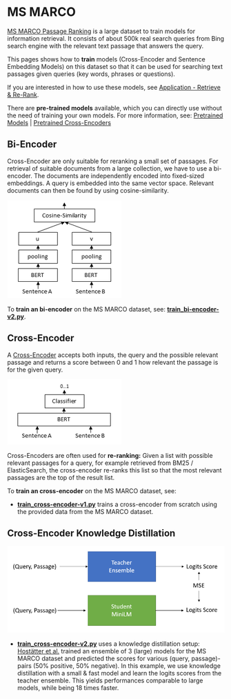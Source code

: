 # MS MARCO
[MS MARCO Passage Ranking](https://github.com/microsoft/MSMARCO-Passage-Ranking) is a large dataset to train models for information retrieval. It consists of about 500k real search queries from Bing search engine with the relevant text passage that answers the query.

This pages shows how to **train** models (Cross-Encoder and Sentence Embedding Models) on this dataset so that it can be used for searching text passages given queries (key words, phrases or questions).

If you are interested in how to use these models, see [Application - Retrieve & Re-Rank](../../applications/retrieve_rerank/README.md).

There are **pre-trained models** available, which you can directly use without the need of training your own models. For more information, see: [Pretrained Models](https://www.sbert.net/docs/pretrained_models.html) | [Pretrained Cross-Encoders](https://www.sbert.net/docs/pretrained_cross-encoders.html)



## Bi-Encoder

Cross-Encoder are only suitable for reranking a small set of passages. For retrieval of suitable documents from a large collection, we have to use a bi-encoder. The documents are independently encoded into fixed-sized embeddings. A query is embedded into the same vector space. Relevant documents can then be found by using cosine-similarity.

![BiEncoder](https://raw.githubusercontent.com/UKPLab/sentence-transformers/master/docs/img/BiEncoder.png)

To **train an bi-encoder** on the MS MARCO dataset, see: **[train_bi-encoder-v2.py](train_bi-encoder-v2.py)**.


## Cross-Encoder
A [Cross-Encoder](https://www.sbert.net/examples/applications/cross-encoder/README.html) accepts both inputs, the query and the possible relevant passage and returns a score between 0 and 1 how relevant the passage is for the given query.

![CrossEncoder](https://raw.githubusercontent.com/UKPLab/sentence-transformers/master/docs/img/CrossEncoder.png)

Cross-Encoders are often used for **re-ranking:** Given a list with possible relevant passages for a query, for example retrieved from BM25 / ElasticSearch, the cross-encoder re-ranks this list so that the most relevant passages are the top of the result list. 

To **train an cross-encoder** on the MS MARCO dataset, see: 
- **[train_cross-encoder-v1.py](train_cross-encoder-v1.py)** trains a cross-encoder from scratch using the provided data from the MS MARCO dataset.
  
## Cross-Encoder Knowledge Distillation
![](https://github.com/UKPLab/sentence-transformers/raw/master/docs/img/msmarco-training-ce-distillation.png)
- **[train_cross-encoder-v2.py](train_cross-encoder-v2.py)** uses a knowledge distillation setup: [Hostätter et al.](https://arxiv.org/abs/2010.02666) trained an ensemble of 3 (large) models for the MS MARCO dataset and predicted the scores for various (query, passage)-pairs (50% positive, 50% negative). In this example, we use knowledge distillation with a small & fast model and learn the logits scores from the teacher ensemble. This yields performances comparable to  large models, while being 18 times faster.